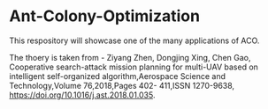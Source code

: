 # Ant-Colony-Optimization
This respository will showcase one of the many applications of ACO.

The thoery is taken from - 
Ziyang Zhen, Dongjing Xing, Chen Gao, Cooperative search-attack
mission planning for multi-UAV based on intelligent self-organized
algorithm,Aerospace Science and Technology,Volume 76,2018,Pages 402-
411,ISSN 1270-9638, https://doi.org/10.1016/j.ast.2018.01.035.
